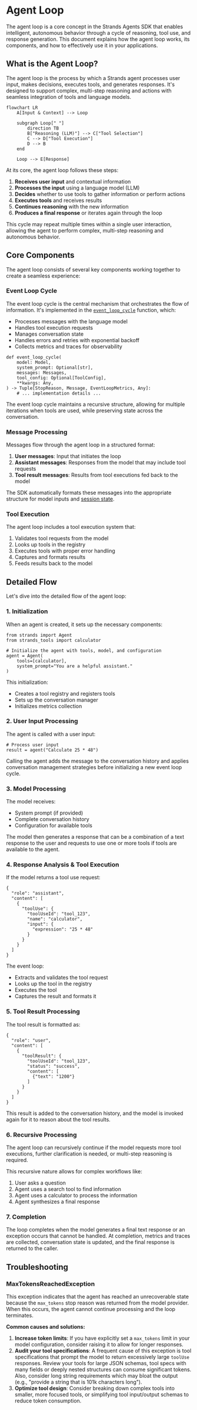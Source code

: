 # Agent Loop

The agent loop is a core concept in the Strands Agents SDK that enables intelligent, autonomous behavior through a cycle of reasoning, tool use, and response generation. This document explains how the agent loop works, its components, and how to effectively use it in your applications.

## What is the Agent Loop?

The agent loop is the process by which a Strands agent processes user input, makes decisions, executes tools, and generates responses. It's designed to support complex, multi-step reasoning and actions with seamless integration of tools and language models.

```
flowchart LR
    A[Input & Context] --> Loop

    subgraph Loop[" "]
        direction TB
        B["Reasoning (LLM)"] --> C["Tool Selection"]
        C --> D["Tool Execution"]
        D --> B
    end

    Loop --> E[Response]
```

At its core, the agent loop follows these steps:

1. **Receives user input** and contextual information
1. **Processes the input** using a language model (LLM)
1. **Decides** whether to use tools to gather information or perform actions
1. **Executes tools** and receives results
1. **Continues reasoning** with the new information
1. **Produces a final response** or iterates again through the loop

This cycle may repeat multiple times within a single user interaction, allowing the agent to perform complex, multi-step reasoning and autonomous behavior.

## Core Components

The agent loop consists of several key components working together to create a seamless experience:

### Event Loop Cycle

The event loop cycle is the central mechanism that orchestrates the flow of information. It's implemented in the [`event_loop_cycle`](../../../../api-reference/event-loop/#strands.event_loop.event_loop.event_loop_cycle) function, which:

- Processes messages with the language model
- Handles tool execution requests
- Manages conversation state
- Handles errors and retries with exponential backoff
- Collects metrics and traces for observability

```
def event_loop_cycle(
    model: Model,
    system_prompt: Optional[str],
    messages: Messages,
    tool_config: Optional[ToolConfig],
    **kwargs: Any,
) -> Tuple[StopReason, Message, EventLoopMetrics, Any]:
    # ... implementation details ...
```

The event loop cycle maintains a recursive structure, allowing for multiple iterations when tools are used, while preserving state across the conversation.

### Message Processing

Messages flow through the agent loop in a structured format:

1. **User messages**: Input that initiates the loop
1. **Assistant messages**: Responses from the model that may include tool requests
1. **Tool result messages**: Results from tool executions fed back to the model

The SDK automatically formats these messages into the appropriate structure for model inputs and [session state](../state/).

### Tool Execution

The agent loop includes a tool execution system that:

1. Validates tool requests from the model
1. Looks up tools in the registry
1. Executes tools with proper error handling
1. Captures and formats results
1. Feeds results back to the model

## Detailed Flow

Let's dive into the detailed flow of the agent loop:

### 1. Initialization

When an agent is created, it sets up the necessary components:

```
from strands import Agent
from strands_tools import calculator

# Initialize the agent with tools, model, and configuration
agent = Agent(
    tools=[calculator],
    system_prompt="You are a helpful assistant."
)
```

This initialization:

- Creates a tool registry and registers tools
- Sets up the conversation manager
- Initializes metrics collection

### 2. User Input Processing

The agent is called with a user input:

```
# Process user input
result = agent("Calculate 25 * 48")
```

Calling the agent adds the message to the conversation history and applies conversation management strategies before initializing a new event loop cycle.

### 3. Model Processing

The model receives:

- System prompt (if provided)
- Complete conversation history
- Configuration for available tools

The model then generates a response that can be a combination of a text response to the user and requests to use one or more tools if tools are available to the agent.

### 4. Response Analysis & Tool Execution

If the model returns a tool use request:

```
{
  "role": "assistant",
  "content": [
    {
      "toolUse": {
        "toolUseId": "tool_123",
        "name": "calculator",
        "input": {
          "expression": "25 * 48"
        }
      }
    }
  ]
}
```

The event loop:

- Extracts and validates the tool request
- Looks up the tool in the registry
- Executes the tool
- Captures the result and formats it

### 5. Tool Result Processing

The tool result is formatted as:

```
{
  "role": "user",
  "content": [
    {
      "toolResult": {
        "toolUseId": "tool_123",
        "status": "success",
        "content": [
          {"text": "1200"}
        ]
      }
    }
  ]
}
```

This result is added to the conversation history, and the model is invoked again for it to reason about the tool results.

### 6. Recursive Processing

The agent loop can recursively continue if the model requests more tool executions, further clarification is needed, or multi-step reasoning is required.

This recursive nature allows for complex workflows like:

1. User asks a question
1. Agent uses a search tool to find information
1. Agent uses a calculator to process the information
1. Agent synthesizes a final response

### 7. Completion

The loop completes when the model generates a final text response or an exception occurs that cannot be handled. At completion, metrics and traces are collected, conversation state is updated, and the final response is returned to the caller.

## Troubleshooting

### MaxTokensReachedException

This exception indicates that the agent has reached an unrecoverable state because the `max_tokens` stop reason was returned from the model provider. When this occurs, the agent cannot continue processing and the loop terminates.

**Common causes and solutions:**

1. **Increase token limits**: If you have explicitly set a `max_tokens` limit in your model configuration, consider raising it to allow for longer responses.
1. **Audit your tool specifications**: A frequent cause of this exception is tool specifications that prompt the model to return excessively large `toolUse` responses. Review your tools for large JSON schemas, tool specs with many fields or deeply nested structures can consume significant tokens. Also, consider long string requirements which may bloat the output (e.g., "provide a string that is 101k characters long").
1. **Optimize tool design**: Consider breaking down complex tools into smaller, more focused tools, or simplifying tool input/output schemas to reduce token consumption.
